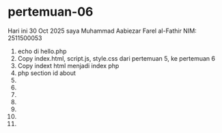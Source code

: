 # pertemuan-06
Hari ini 30 Oct 2025
saya Muhammad Aabiezar Farel al-Fathir
NIM: 2511500053

<ol>
 <li>echo di hello.php</li>
 <li>Copy index.html, script.js, style.css dari pertemuan 5, ke pertemuan 6</li>
 <li>Copy indext html menjadi index php</li>
 <li>php section id about</li>
 <li></li>
 <li></li>
 <li></li>
 <li></li>
 <li></li>
 <li></li>
 <li></li>
</ol>